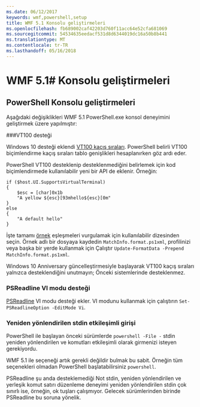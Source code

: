 ```yaml
---
ms.date: 06/12/2017
keywords: wmf,powershell,setup
title: WMF 5.1 Konsolu geliştirmeleri
ms.openlocfilehash: fb689002caf42203d760f11acc64e52cfa681069
ms.sourcegitcommit: 54534635eedacf531d8d6344019dc16a50b8b441
ms.translationtype: MT
ms.contentlocale: tr-TR
ms.lasthandoff: 05/16/2018
---
```

# <a name="console-improvements-in-wmf-51"></a>WMF 5.1# Konsolu geliştirmeleri

## <a name="powershell-console-improvements"></a>PowerShell Konsolu geliştirmeleri

Aşağıdaki değişiklikleri WMF 5.1 PowerShell.exe konsol deneyimini geliştirmek üzere yapılmıştır:

###<a name="vt100-support"></a>VT100 desteği

Windows 10 desteği eklendi [VT100 kaçış sıraları](https://msdn.microsoft.com/en-us/library/windows/desktop/mt638032(v=vs.85).aspx).
PowerShell belirli VT100 biçimlendirme kaçış sıraları tablo genişlikleri hesaplanırken göz ardı eder.

PowerShell VT100 desteklenip desteklenmediğini belirlemek için kod biçimlendirmede kullanılabilir yeni bir API de eklenir.
Örneğin:

```
if ($host.UI.SupportsVirtualTerminal)
{
    $esc = [char]0x1b
    "A yellow ${esc}[93mhello${esc}[0m"
}
else
{
    "A default hello"
}
```
İşte tamamı [örnek](https://gist.github.com/lzybkr/dcb973dccd54900b67783c48083c28f7) eşleşmeleri vurgulamak için kullanılabilir dizesinden seçin.
Örnek adlı bir dosyaya kaydedin `MatchInfo.format.ps1xml`, profilinizi veya başka bir yerde kullanmak için Çalıştır `Update-FormatData -Prepend MatchInfo.format.ps1xml`.

Windows 10 Anniversary güncelleştirmesiyle başlayarak VT100 kaçış sıraları yalnızca desteklendiğini unutmayın; Önceki sistemlerinde desteklenmez.

### <a name="vi-mode-support-in-psreadline"></a>PSReadline VI modu desteği

[PSReadline](https://github.com/lzybkr/PSReadLine) VI modu desteği ekler. VI modunu kullanmak için çalıştırın `Set-PSReadlineOption -EditMode Vi`.

### <a name="redirected-stdin-with-interactive-input"></a>Yeniden yönlendirilen stdin etkileşimli girişi

PowerShell ile başlayan önceki sürümlerde `powershell -File -` stdin yeniden yönlendirilen ve komutları etkileşimli olarak girmenizi isteyen gerekiyordu.

WMF 5.1 ile seçeneği artık gerekli değildir bulmak bu sabit.
Örneğin tüm seçenekleri olmadan PowerShell başlatabilirsiniz `powershell`.

PSReadline şu anda desteklemediği Not stdin, yeniden yönlendirilen ve yerleşik komut satırı düzenleme deneyimi yeniden yönlendirilen stdin çok sınırlı ise, örneğin, ok tuşları çalışmıyor.
Gelecek sürümlerinden birinde PSReadline bu soruna yönelik.
